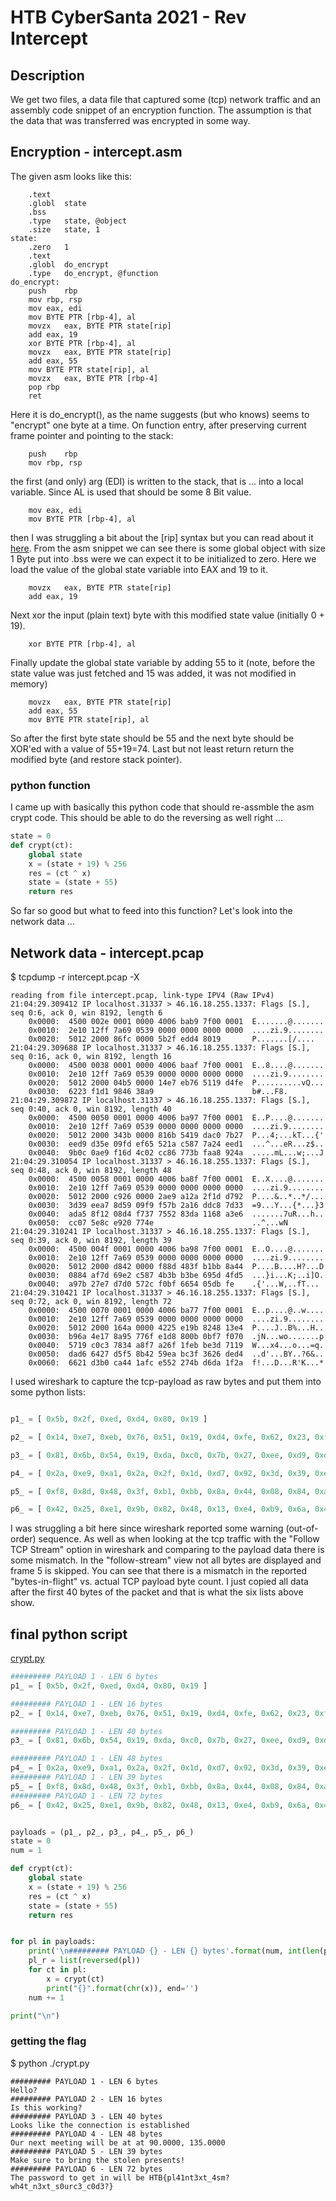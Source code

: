 # HTB CyberSanta 2021 - Rev Intercept

## Description
We get two files, a data file that captured some (tcp) network traffic and an assembly code snippet of an encryption function.
The assumption is that the data that was transferred was encrypted in some way.

## Encryption - intercept.asm
The given asm looks like this:

```assembly
	.text
	.globl	state
	.bss
	.type	state, @object
	.size	state, 1
state:
	.zero	1
	.text
	.globl	do_encrypt
	.type	do_encrypt, @function
do_encrypt:
	push	rbp
	mov	rbp, rsp
	mov	eax, edi
	mov	BYTE PTR [rbp-4], al
	movzx	eax, BYTE PTR state[rip]
	add	eax, 19
	xor	BYTE PTR [rbp-4], al
	movzx	eax, BYTE PTR state[rip]
	add	eax, 55
	mov	BYTE PTR state[rip], al
	movzx	eax, BYTE PTR [rbp-4]
	pop	rbp
	ret
```

Here it is do_encrypt(), as the name suggests (but who knows) seems to "encrypt" one byte at a time.
On function entry, after preserving current frame pointer and pointing to the stack:
```
	push	rbp
	mov	rbp, rsp
```
the first (and only) arg (EDI) is written to the stack, that is ... into a local variable. Since AL is used that should be some 8 Bit value.
```
	mov	eax, edi
	mov	BYTE PTR [rbp-4], al
```
then I was struggling a bit about the [rip] syntax but you can read about it [here](https://cs61.seas.harvard.edu/site/2021/Asm/#rip-relative-addressing).
From the asm snippet we can see there is some global object with size 1 Byte put into .bss were we can expect it to be initialized to zero. Here we load the value of the global state variable into EAX and 19 to it.
```
	movzx	eax, BYTE PTR state[rip]
	add	eax, 19
```
Next xor the input (plain text) byte with this modified state value (initially 0 + 19).
```
	xor	BYTE PTR [rbp-4], al
```
Finally update the global state variable by adding 55 to it (note, before the state value was just fetched and 15 was added, it was not modified in memory)
```
	movzx	eax, BYTE PTR state[rip]
	add	eax, 55
	mov	BYTE PTR state[rip], al
```
So after the first byte state should be 55 and the next byte should be XOR'ed with a value of 55+19=74.
Last but not least return return the modified byte (and restore stack pointer).


### python function
I came up with basically this python code that should re-assmble the asm crypt code. This should be able to do the reversing as well right ...
```python
state = 0
def crypt(ct):
    global state
    x = (state + 19) % 256
    res = (ct ^ x)
    state = (state + 55)
    return res
```

So far so good but what to feed into this function? Let's look into the network data ...

## Network data - intercept.pcap

$ tcpdump -r intercept.pcap -X
```
reading from file intercept.pcap, link-type IPV4 (Raw IPv4)
21:04:29.309412 IP localhost.31337 > 46.16.18.255.1337: Flags [S.], seq 0:6, ack 0, win 8192, length 6
	0x0000:  4500 002e 0001 0000 4006 bab9 7f00 0001  E.......@.......
	0x0010:  2e10 12ff 7a69 0539 0000 0000 0000 0000  ....zi.9........
	0x0020:  5012 2000 86fc 0000 5b2f edd4 8019       P.......[/....
21:04:29.309688 IP localhost.31337 > 46.16.18.255.1337: Flags [S.], seq 0:16, ack 0, win 8192, length 16
	0x0000:  4500 0038 0001 0000 4006 baaf 7f00 0001  E..8....@.......
	0x0010:  2e10 12ff 7a69 0539 0000 0000 0000 0000  ....zi.9........
	0x0020:  5012 2000 04b5 0000 14e7 eb76 5119 d4fe  P..........vQ...
	0x0030:  6223 f1d1 9846 38a9                      b#...F8.
21:04:29.309872 IP localhost.31337 > 46.16.18.255.1337: Flags [S.], seq 0:40, ack 0, win 8192, length 40
	0x0000:  4500 0050 0001 0000 4006 ba97 7f00 0001  E..P....@.......
	0x0010:  2e10 12ff 7a69 0539 0000 0000 0000 0000  ....zi.9........
	0x0020:  5012 2000 343b 0000 816b 5419 dac0 7b27  P...4;...kT...{'
	0x0030:  eed9 d35e 09fd ef65 521a c587 7a24 eed1  ...^...eR...z$..
	0x0040:  9b0c 0ae9 f16d 4c02 cc86 773b faa8 924a  .....mL...w;...J
21:04:29.310054 IP localhost.31337 > 46.16.18.255.1337: Flags [S.], seq 0:48, ack 0, win 8192, length 48
	0x0000:  4500 0058 0001 0000 4006 ba8f 7f00 0001  E..X....@.......
	0x0010:  2e10 12ff 7a69 0539 0000 0000 0000 0000  ....zi.9........
	0x0020:  5012 2000 c926 0000 2ae9 a12a 2f1d d792  P....&..*..*/...
	0x0030:  3d39 eea7 8d59 09f9 f57b 2a16 ddc8 7d33  =9...Y...{*...}3
	0x0040:  ada5 8f12 08d4 f737 7552 83da 1168 a3e6  .......7uR...h..
	0x0050:  cc07 5e8c e920 774e                      ..^...wN
21:04:29.310241 IP localhost.31337 > 46.16.18.255.1337: Flags [S.], seq 0:39, ack 0, win 8192, length 39
	0x0000:  4500 004f 0001 0000 4006 ba98 7f00 0001  E..O....@.......
	0x0010:  2e10 12ff 7a69 0539 0000 0000 0000 0000  ....zi.9........
	0x0020:  5012 2000 d842 0000 f88d 483f b1bb 8a44  P....B....H?...D
	0x0030:  0884 af7d 69e2 c587 4b3b b3be 695d 4fd5  ...}i...K;..i]O.
	0x0040:  a97b 27e7 d7d0 572c f0bf 6654 05db fe    .{'...W,..fT...
21:04:29.310421 IP localhost.31337 > 46.16.18.255.1337: Flags [S.], seq 0:72, ack 0, win 8192, length 72
	0x0000:  4500 0070 0001 0000 4006 ba77 7f00 0001  E..p....@..w....
	0x0010:  2e10 12ff 7a69 0539 0000 0000 0000 0000  ....zi.9........
	0x0020:  5012 2000 164a 0000 4225 e19b 8248 13e4  P....J..B%...H..
	0x0030:  b96a 4e17 8a95 776f e1d8 800b 0bf7 f070  .jN...wo.......p
	0x0040:  5719 c0c3 7834 a8f7 a26f 1feb be3d 7119  W...x4...o...=q.
	0x0050:  dad6 6427 d5f5 8b42 59ea bc3f 3626 ded4  ..d'...BY..?6&..
	0x0060:  6621 d3b0 ca44 1afc e552 274b d6da 1f2a  f!...D...R'K...*
```

I used wireshark to capture the tcp-payload as raw bytes and put them into some python lists:
```python

p1_ = [ 0x5b, 0x2f, 0xed, 0xd4, 0x80, 0x19 ]

p2_ = [ 0x14, 0xe7, 0xeb, 0x76, 0x51, 0x19, 0xd4, 0xfe, 0x62, 0x23, 0xf1, 0xd1, 0x98, 0x46, 0x38, 0xa9 ]

p3_ = [ 0x81, 0x6b, 0x54, 0x19, 0xda, 0xc0, 0x7b, 0x27, 0xee, 0xd9, 0xd3, 0x5e, 0x09, 0xfd, 0xef, 0x65, 0x52, 0x1a, 0xc5, 0x87, 0x7a, 0x24, 0xee, 0xd1, 0x9b, 0x0c, 0x0a, 0xe9, 0xf1, 0x6d, 0x4c, 0x02, 0xcc, 0x86, 0x77, 0x3b, 0xfa, 0xa8, 0x92, 0x4a ]

p4_ = [ 0x2a, 0xe9, 0xa1, 0x2a, 0x2f, 0x1d, 0xd7, 0x92, 0x3d, 0x39, 0xee, 0xa7, 0x8d, 0x59, 0x09, 0xf9, 0xf5, 0x7b, 0x2a, 0x16, 0xdd, 0xc8, 0x7d, 0x33, 0xad, 0xa5, 0x8f, 0x12, 0x08, 0xd4, 0xf7, 0x37, 0x75, 0x52, 0x83, 0xda, 0x11, 0x68, 0xa3, 0xe6, 0xcc, 0x07, 0x5e, 0x8c, 0xe9, 0x20, 0x77, 0x4e ]

p5_ = [ 0xf8, 0x8d, 0x48, 0x3f, 0xb1, 0xbb, 0x8a, 0x44, 0x08, 0x84, 0xaf, 0x7d, 0x69, 0xe2, 0xc5, 0x87, 0x4b, 0x3b, 0xb3, 0xbe, 0x69, 0x5d, 0x4f, 0xd5, 0xa9, 0x7b, 0x27, 0xe7, 0xd7, 0xd0, 0x57, 0x2c, 0xf0, 0xbf, 0x66, 0x54, 0x05, 0xdb, 0xfe ]

p6_ = [ 0x42, 0x25, 0xe1, 0x9b, 0x82, 0x48, 0x13, 0xe4, 0xb9, 0x6a, 0x4e, 0x17, 0x8a, 0x95, 0x77, 0x6f, 0xe1, 0xd8, 0x80, 0x0b, 0x0b, 0xf7, 0xf0, 0x70, 0x57, 0x19, 0xc0, 0xc3, 0x78, 0x34, 0xa8, 0xf7, 0xa2, 0x6f, 0x1f, 0xeb, 0xbe, 0x3d, 0x71, 0x19, 0xda, 0xd6, 0x64, 0x27, 0xd5, 0xf5, 0x8b, 0x42, 0x59, 0xea, 0xbc, 0x3f, 0x36, 0x26, 0xde, 0xd4, 0x66, 0x21, 0xd3, 0xb0, 0xca, 0x44, 0x1a, 0xfc, 0xe5, 0x52, 0x27, 0x4b, 0xd6, 0xda, 0x1f, 0x2a ]
```

I was struggling a bit here since wireshark reported some warning (out-of-order) sequence. As well as when looking at the tcp traffic with the "Follow TCP Stream" option in wireshark and comparing to the payload data there is some mismatch. In the "follow-stream" view not all bytes are displayed and frame 5 is skipped. You can see that there is a mismatch in the reported "bytes-in-flight" vs. actual TCP payload byte count. I just copied all data after the first 40 bytes of the packet and that is what the six lists above show.



## final python script

[crypt.py](crypt.py)

```python
######### PAYLOAD 1 - LEN 6 bytes
p1_ = [ 0x5b, 0x2f, 0xed, 0xd4, 0x80, 0x19 ]

######### PAYLOAD 1 - LEN 16 bytes
p2_ = [ 0x14, 0xe7, 0xeb, 0x76, 0x51, 0x19, 0xd4, 0xfe, 0x62, 0x23, 0xf1, 0xd1, 0x98, 0x46, 0x38, 0xa9 ]

######### PAYLOAD 1 - LEN 40 bytes
p3_ = [ 0x81, 0x6b, 0x54, 0x19, 0xda, 0xc0, 0x7b, 0x27, 0xee, 0xd9, 0xd3, 0x5e, 0x09, 0xfd, 0xef, 0x65, 0x52, 0x1a, 0xc5, 0x87, 0x7a, 0x24, 0xee, 0xd1, 0x9b, 0x0c, 0x0a, 0xe9, 0xf1, 0x6d, 0x4c, 0x02, 0xcc, 0x86, 0x77, 0x3b, 0xfa, 0xa8, 0x92, 0x4a ]

######### PAYLOAD 1 - LEN 48 bytes
p4_ = [ 0x2a, 0xe9, 0xa1, 0x2a, 0x2f, 0x1d, 0xd7, 0x92, 0x3d, 0x39, 0xee, 0xa7, 0x8d, 0x59, 0x09, 0xf9, 0xf5, 0x7b, 0x2a, 0x16, 0xdd, 0xc8, 0x7d, 0x33, 0xad, 0xa5, 0x8f, 0x12, 0x08, 0xd4, 0xf7, 0x37, 0x75, 0x52, 0x83, 0xda, 0x11, 0x68, 0xa3, 0xe6, 0xcc, 0x07, 0x5e, 0x8c, 0xe9, 0x20, 0x77, 0x4e ]
######### PAYLOAD 1 - LEN 39 bytes
p5_ = [ 0xf8, 0x8d, 0x48, 0x3f, 0xb1, 0xbb, 0x8a, 0x44, 0x08, 0x84, 0xaf, 0x7d, 0x69, 0xe2, 0xc5, 0x87, 0x4b, 0x3b, 0xb3, 0xbe, 0x69, 0x5d, 0x4f, 0xd5, 0xa9, 0x7b, 0x27, 0xe7, 0xd7, 0xd0, 0x57, 0x2c, 0xf0, 0xbf, 0x66, 0x54, 0x05, 0xdb, 0xfe ]
######### PAYLOAD 1 - LEN 72 bytes
p6_ = [ 0x42, 0x25, 0xe1, 0x9b, 0x82, 0x48, 0x13, 0xe4, 0xb9, 0x6a, 0x4e, 0x17, 0x8a, 0x95, 0x77, 0x6f, 0xe1, 0xd8, 0x80, 0x0b, 0x0b, 0xf7, 0xf0, 0x70, 0x57, 0x19, 0xc0, 0xc3, 0x78, 0x34, 0xa8, 0xf7, 0xa2, 0x6f, 0x1f, 0xeb, 0xbe, 0x3d, 0x71, 0x19, 0xda, 0xd6, 0x64, 0x27, 0xd5, 0xf5, 0x8b, 0x42, 0x59, 0xea, 0xbc, 0x3f, 0x36, 0x26, 0xde, 0xd4, 0x66, 0x21, 0xd3, 0xb0, 0xca, 0x44, 0x1a, 0xfc, 0xe5, 0x52, 0x27, 0x4b, 0xd6, 0xda, 0x1f, 0x2a ]


payloads = (p1_, p2_, p3_, p4_, p5_, p6_)
state = 0
num = 1

def crypt(ct):
    global state
    x = (state + 19) % 256
    res = (ct ^ x)
    state = (state + 55)
    return res


for pl in payloads:
    print('\n######### PAYLOAD {} - LEN {} bytes'.format(num, int(len(pl))))
    pl_r = list(reversed(pl))
    for ct in pl:
        x = crypt(ct)
        print("{}".format(chr(x)), end='')
    num += 1

print("\n")
```

### getting the flag
$ python ./crypt.py
```
######### PAYLOAD 1 - LEN 6 bytes
Hello?
######### PAYLOAD 2 - LEN 16 bytes
Is this working?
######### PAYLOAD 3 - LEN 40 bytes
Looks like the connection is established
######### PAYLOAD 4 - LEN 48 bytes
Our next meeting will be at at 90.0000, 135.0000
######### PAYLOAD 5 - LEN 39 bytes
Make sure to bring the stolen presents!
######### PAYLOAD 6 - LEN 72 bytes
The password to get in will be HTB{pl41nt3xt_4sm?wh4t_n3xt_s0urc3_c0d3?}
```


